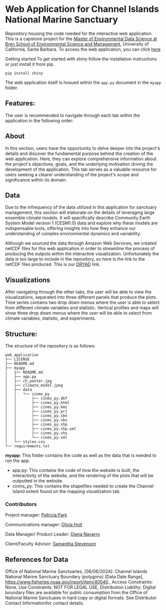 # Web Application for Channel Islands National Marine Sanctuary
Repository housing the code needed for the interactive web application. This is a capstone project for the [Master of Environmental Data Science at Bren School of Environmental Science and Management](https://bren.ucsb.edu), University of California, Santa Barbara. To access the web application, you can click [here](https://shinyapps.bren.ucsb.edu/channelislanders/)

Getting started
To get started with shiny follow the installation instructions or just install it from pip.

```
pip install shiny
```

The web application itself is hosued within the `app.py` document in the `myapp` folder.

## **Features:**

The user is recommended to navigate through each tab within the application in the following order:

## **About**

In this section, users have the opportunity to delve deeper into the project's details and discover the fundamental purpose behind the creation of the web application. Here, they can explore comprehensive information about the project's objectives, goals, and the underlying motivation driving the development of the application. This tab serves as a valuable resource for users seeking a clearer understanding of the project's scope and significance within its domain.

## **Data**

Due to the infrequency of the data utilized in this application for sanctuary management, this section will elaborate on the details of leveraging large ensemble climate models. It will specifically describe Community Earth System Model version 1 (CESM1.0) data and explore why these models are indispensable tools, offering insights into how they enhance our understanding of complex environmental dynamics and variability.

Although we sourced the data through Amazon Web Services, we created netCDF files for this web application in order to streamline the process of producing the outputs within the interactive visualization. Unfortunately the data is too large to include in the repository, so here is the link to the netCDF files produced. This is our [DRYAD](https://doi.org/10.5061/dryad.x0k6djht9) link.

## **Visualizations**

After navigating through the other tabs, the user will be able to view the visualizations, separated into three different panels that produce the plots. 
Time series contains two drop down menus where the user is able to select from different climate variables and statistic.
Vertical profiles and maps will show three drop down menus where the user will be able to select from climate variables, statistic, and experiments. 

## **Structure:**

The structure of the repository is as follows:
```
web_application
├── LICENSE
├── README.md
├── myapp
│   ├── README.md
│   ├── app.py
│   ├── ch_poster.jpg
│   ├── climate_model.jpeg
│   ├── data
│   │   └── cinms_py
│   │       ├── cinms_py.dbf
│   │       ├── cinms_py.html
│   │       ├── cinms_py.kmz
│   │       ├── cinms_py.prj
│   │       ├── cinms_py.sbn
│   │       ├── cinms_py.sbx
│   │       ├── cinms_py.shp
│   │       ├── cinms_py.shp.xml
│   │       ├── cinms_py.shx
│   │       └── cinms_py.xml
│   └── styles.css
└── requirements.txt
```

**myapp**: This folder contains the code as well as the data that is needed to run the app.

- app.py: This contains the code of how the website is built, the interactivity of the website, and the rendering of the plots that will be outputted in the website.
- cinms_py: This contains the shapefiles needed to create the Channel Island extent found on the mapping visualization tab.



### Contributors
Project manager: [Patricia Park](https://github.com/p-park6)

Communications manager: [Olivia Holt](https://github.com/olleholt)

Data Manager/ Product Leader: [Diana Navarro](https://github.com/dianaxnav)

Client/Faculty Advisor: [Samantha Stevenson](https://github.com/samanthastevenson)


## References for Data 

Office of National Marine Sanctuaries, [06/06/2024]: Channel Islands National Marine Sanctuary Boundary (polygons) [Data Date Range], https://www.fisheries.noaa.gov/inport/item/40040., Access Constraints: None, Use Constraints: NOT FOR LEGAL USE, Distribution Liability: Digital boundary files are available for public consumption from the Office of National Marine Sanctuaies in hard copy or digital formats. See Distributor Contact Informationfor contact details.

